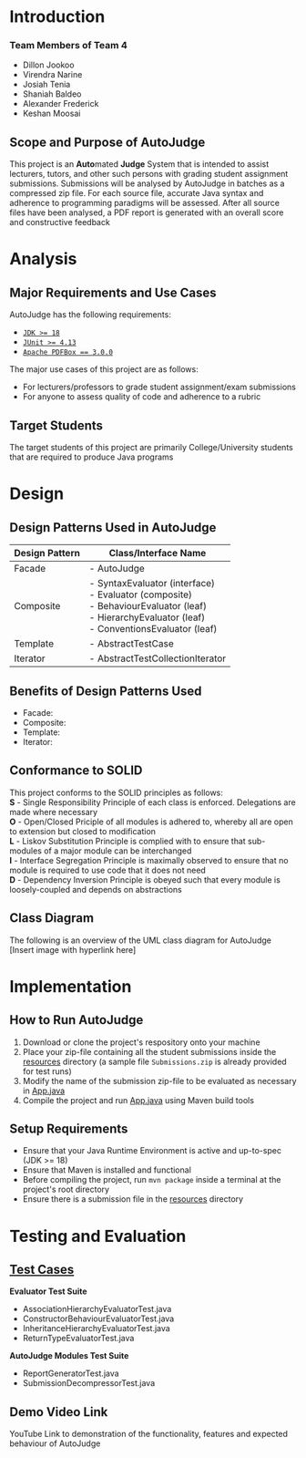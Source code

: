 # Introduction

### Team Members of Team 4
- Dillon Jookoo
- Virendra Narine
- Josiah Tenia
- Shaniah Baldeo
- Alexander Frederick
- Keshan Moosai

## Scope and Purpose of AutoJudge
This project is an **Auto**mated **Judge** System that is intended to assist lecturers, tutors, and other
such persons with grading student assignment submissions. Submissions will be analysed by AutoJudge 
in batches as a compressed zip file. For each source file, accurate Java syntax and adherence to programming 
paradigms will be assessed. After all source files have been analysed, a PDF report is generated with an 
overall score and constructive feedback


# Analysis

## Major Requirements and Use Cases
AutoJudge has the following requirements:
- [`JDK >= 18`](https://www.oracle.com/java/technologies/downloads)
- [`JUnit >= 4.13`](https://github.com/junit-team/junit4)
- [`Apache PDFBox == 3.0.0`](https://pdfbox.apache.org/download.html)

The major use cases of this project are as follows:
- For lecturers/professors to grade student assignment/exam submissions
- For anyone to assess quality of code and adherence to a rubric

## Target Students
The target students of this project are primarily College/University students that are required to produce Java programs


# Design

## Design Patterns Used in AutoJudge

| **Design Pattern** | **Class/Interface Name** |
| ------------------ | ------------------------ |
| Facade             | - AutoJudge
| Composite          | - SyntaxEvaluator (interface) <br>- Evaluator (composite)<br>- BehaviourEvaluator (leaf)<br>- HierarchyEvaluator (leaf)<br>- ConventionsEvaluator (leaf)
| Template           | - AbstractTestCase
| Iterator           | - AbstractTestCollectionIterator

## Benefits of Design Patterns Used
- Facade: 
- Composite: 
- Template: 
- Iterator: 

## Conformance to SOLID
This project conforms to the SOLID principles as follows:<br>
**S** - Single Responsibility Principle of each class is enforced. Delegations are made where necessary<br>
**O** - Open/Closed Priciple of all modules is adhered to, whereby all are open to extension but closed to modification<br>
**L** - Liskov Substitution Principle is complied with to ensure that sub-modules of a major module can be interchanged<br>
**I** - Interface Segregation Principle is maximally observed to ensure that no module is required to use code that it does not need<br>
**D** - Dependency Inversion Principle is obeyed such that every module is loosely-coupled and depends on abstractions<br>

## Class Diagram
The following is an overview of the UML class diagram for AutoJudge
[Insert image with hyperlink here]


# Implementation

## How to Run AutoJudge
1. Download or clone the project's respository onto your machine
2. Place your zip-file containing all the student submissions inside the [resources](https://github.com/MadMoose02/AutoJudge/tree/main/src/main/resources) directory (a sample file `Submissions.zip` is already provided for test runs)
3. Modify the name of the submission zip-file to be evaluated as necessary in [App.java](https://github.com/MadMoose02/AutoJudge/blob/main/src/main/java/com/team4/App.java)
3. Compile the project and run [App.java](https://github.com/MadMoose02/AutoJudge/blob/main/src/main/java/com/team4/App.java) using Maven build tools

## Setup Requirements
- Ensure that your Java Runtime Environment is active and up-to-spec (JDK >= 18)<br>
- Ensure that Maven is installed and functional
- Before compiling the project, run `mvn package` inside a terminal at the project's root directory
- Ensure there is a submission file in the [resources](https://github.com/MadMoose02/AutoJudge/tree/main/src/main/resources) directory


# Testing and Evaluation

## [Test Cases](https://github.com/MadMoose02/AutoJudge/tree/main/src/test/java/com/team4)
**Evaluator Test Suite**
 - AssociationHierarchyEvaluatorTest.java
 - ConstructorBehaviourEvaluatorTest.java
 - InheritanceHierarchyEvaluatorTest.java
 - ReturnTypeEvaluatorTest.java

**AutoJudge Modules Test Suite**
 - ReportGeneratorTest.java
 - SubmissionDecompressorTest.java

## Demo Video Link
YouTube Link to demonstration of the functionality, features and expected behaviour of AutoJudge
